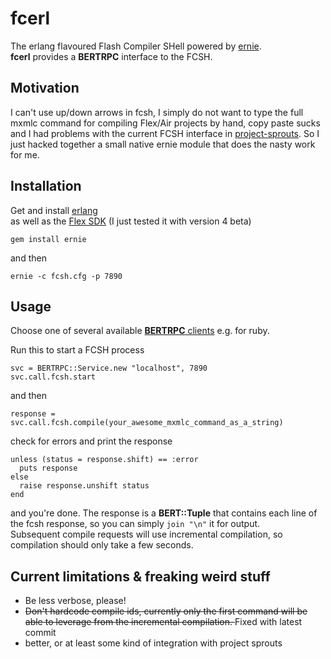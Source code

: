 fcerl
=====
The erlang flavoured Flash Compiler SHell powered by [ernie](http://github.com/mojombo/ernie).  
__fcerl__ provides a __BERTRPC__ interface to the FCSH.

Motivation
----------
I can't use up/down arrows in fcsh, I simply do not want to type the full mxmlc command for compiling Flex/Air projects by hand, copy paste sucks and I had problems with the current FCSH interface in [project-sprouts](http://github.com/lukebayes/project-sprouts). So I just hacked together a small native ernie module that does the nasty work for me.

Installation
------------
Get and install [erlang](http://erlang.org/download.html)  
as well as the [Flex SDK](http://opensource.adobe.com/wiki/display/flexsdk/Download+Flex+4) (I just tested it with version 4 beta)

    gem install ernie

and then

    ernie -c fcsh.cfg -p 7890

Usage
-----

Choose one of several available [__BERTRPC__ clients](http://bert-rpc.org/) e.g. for ruby.

Run this to start a FCSH process

    svc = BERTRPC::Service.new "localhost", 7890
    svc.call.fcsh.start

and then

    response = svc.call.fcsh.compile(your_awesome_mxmlc_command_as_a_string)

check for errors and print the response

    unless (status = response.shift) == :error
      puts response
    else
      raise response.unshift status
    end

and you're done. The response is a __BERT::Tuple__ that contains each line of the fcsh response, so you can simply `join "\n"` it for output.  
Subsequent compile requests will use incremental compilation, so compilation should only take a few seconds.

Current limitations & freaking weird stuff
------------------------------------------
* Be less verbose, please!  
* <del>Don't hardcode compile ids, currently only the first command will be able to leverage from the incremental compilation. </del> Fixed with latest commit
* better, or at least some kind of integration with project sprouts

